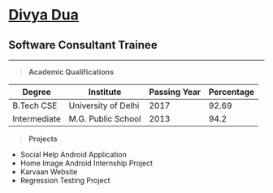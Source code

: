 # [Divya Dua](https://www.linkedin.com/in/divya-dua-66a3b5146/)

## Software Consultant Trainee
---
>**Academic Qualifications**


Degree | Institute  | Passing Year   | Percentage
---     | ---    | ---  | ---
B.Tech CSE | University of Delhi | 2017 | 92.69 
Intermediate | M.G. Public School | 2013 | 94.2

>**Projects**

- Social Help Android Application
- Home Image Android Internship Project
- Karvaan Website
- Regression Testing Project
